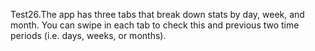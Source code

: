 Test26.The app has three tabs that break down stats by day, week, and month.
You can swipe in each tab to check this and previous two time periods (i.e. days, weeks, or months).
